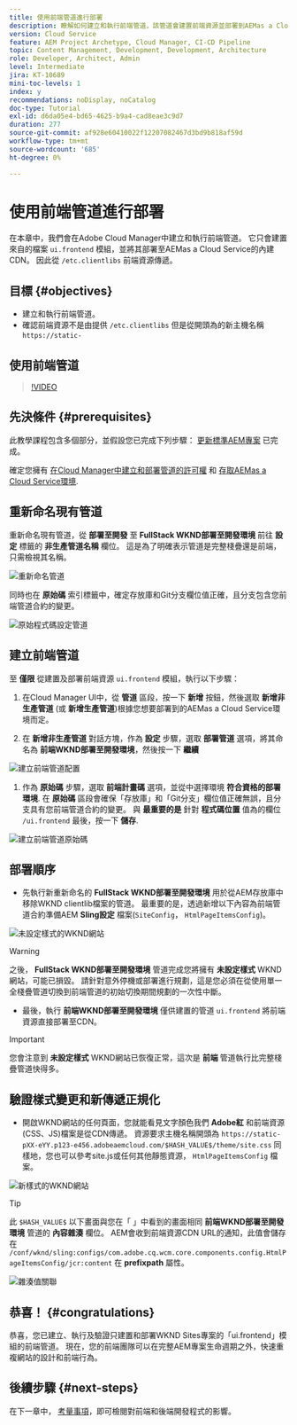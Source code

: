 ```yaml
---
title: 使用前端管道進行部署
description: 瞭解如何建立和執行前端管道，該管道會建置前端資源並部署到AEMas a Cloud Service中的內建CDN。
version: Cloud Service
feature: AEM Project Archetype, Cloud Manager, CI-CD Pipeline
topic: Content Management, Development, Development, Architecture
role: Developer, Architect, Admin
level: Intermediate
jira: KT-10689
mini-toc-levels: 1
index: y
recommendations: noDisplay, noCatalog
doc-type: Tutorial
exl-id: d6da05e4-bd65-4625-b9a4-cad8eae3c9d7
duration: 277
source-git-commit: af928e60410022f12207082467d3bd9b818af59d
workflow-type: tm+mt
source-wordcount: '685'
ht-degree: 0%

---
```


# 使用前端管道進行部署

在本章中，我們會在Adobe Cloud Manager中建立和執行前端管道。 它只會建置來自的檔案 `ui.frontend` 模組，並將其部署至AEMas a Cloud Service的內建CDN。 因此從  `/etc.clientlibs` 前端資源傳遞。


## 目標 {#objectives}

* 建立和執行前端管道。
* 確認前端資源不是由提供 `/etc.clientlibs` 但是從開頭為的新主機名稱 `https://static-`

## 使用前端管道

>[!VIDEO](https://video.tv.adobe.com/v/3409420?quality=12&learn=on)

## 先決條件 {#prerequisites}

此教學課程包含多個部分，並假設您已完成下列步驟： [更新標準AEM專案](./update-project.md) 已完成。

確定您擁有 [在Cloud Manager中建立和部署管道的許可權](https://experienceleague.adobe.com/docs/experience-manager-cloud-manager/content/requirements/users-and-roles.html?lang=en#role-definitions) 和 [存取AEMas a Cloud Service環境](https://experienceleague.adobe.com/docs/experience-manager-cloud-service/content/implementing/using-cloud-manager/manage-environments.html).

## 重新命名現有管道

重新命名現有管道，從 __部署至開發__ 至  __FullStack WKND部署至開發環境__ 前往 __設定__ 標籤的 __非生產管道名稱__ 欄位。 這是為了明確表示管道是完整棧疊還是前端，只需檢視其名稱。

![重新命名管道](assets/fullstack-wknd-deploy-dev-pipeline.png)


同時也在 __原始碼__ 索引標籤中，確定存放庫和Git分支欄位值正確，且分支包含您前端管道合約的變更。

![原始程式碼設定管道](assets/fullstack-wknd-source-code-config.png)


## 建立前端管道

至 __僅限__ 從建置及部署前端資源 `ui.frontend` 模組，執行以下步驟：

1. 在Cloud Manager UI中，從 __管道__ 區段，按一下 __新增__ 按鈕，然後選取 __新增非生產管道__ (或 __新增生產管道__)根據您想要部署到的AEMas a Cloud Service環境而定。

1. 在 __新增非生產管道__ 對話方塊，作為 __設定__ 步驟，選取 __部署管道__ 選項，將其命名為 __前端WKND部署至開發環境__，然後按一下 __繼續__

![建立前端管道配置](assets/create-frontend-pipeline-configs.png)

1. 作為 __原始碼__ 步驟，選取 __前端計畫碼__ 選項，並從中選擇環境 __符合資格的部署環境__. 在 __原始碼__ 區段會確保「存放庫」和「Git分支」欄位值正確無誤，且分支具有您前端管道合約的變更。
與 __最重要的是__ 針對 __程式碼位置__ 值為的欄位 `/ui.frontend` 最後，按一下 __儲存__.

![建立前端管道原始碼](assets/create-frontend-pipeline-source-code.png)


## 部署順序

* 先執行新重新命名的 __FullStack WKND部署至開發環境__ 用於從AEM存放庫中移除WKND clientlib檔案的管道。 最重要的是，透過新增以下內容為前端管道合約準備AEM __Sling設定__ 檔案(`SiteConfig`， `HtmlPageItemsConfig`)。

![未設定樣式的WKND網站](assets/unstyled-wknd-site.png)

>[!WARNING]
>
>之後， __FullStack WKND部署至開發環境__ 管道完成您將擁有 __未設定樣式__ WKND網站，可能已損毀。 請針對意外停機或部署進行規劃，這是您必須在從使用單一全棧疊管道切換到前端管道的初始切換期間規劃的一次性中斷。


* 最後，執行 __前端WKND部署至開發環境__ 僅供建置的管道 `ui.frontend` 將前端資源直接部署至CDN。

>[!IMPORTANT]
>
>您會注意到 __未設定樣式__ WKND網站已恢復正常，這次是 __前端__ 管道執行比完整棧疊管道快得多。

## 驗證樣式變更和新傳遞正規化

* 開啟WKND網站的任何頁面，您就能看見文字顏色我們 __Adobe紅__ 和前端資源(CSS、JS)檔案是從CDN傳遞。 資源要求主機名稱開頭為 `https://static-pXX-eYY.p123-e456.adobeaemcloud.com/$HASH_VALUE$/theme/site.css` 同樣地，您也可以參考site.js或任何其他靜態資源， `HtmlPageItemsConfig` 檔案。


![新樣式的WKND網站](assets/newly-styled-wknd-site.png)



>[!TIP]
>
>此 `$HASH_VALUE$` 以下畫面與您在「 」中看到的畫面相同 __前端WKND部署至開發環境__  管道的 __內容雜湊__ 欄位。 AEM會收到前端資源CDN URL的通知，此值會儲存在 `/conf/wknd/sling:configs/com.adobe.cq.wcm.core.components.config.HtmlPageItemsConfig/jcr:content` 在 __prefixpath__ 屬性。


![雜湊值關聯](assets/hash-value-correlartion.png)



## 恭喜！ {#congratulations}

恭喜，您已建立、執行及驗證只建置和部署WKND Sites專案的「ui.frontend」模組的前端管道。 現在，您的前端團隊可以在完整AEM專案生命週期之外，快速重複網站的設計和前端行為。

## 後續步驟 {#next-steps}

在下一章中， [考量事項](considerations.md)，即可檢閱對前端和後端開發程式的影響。
